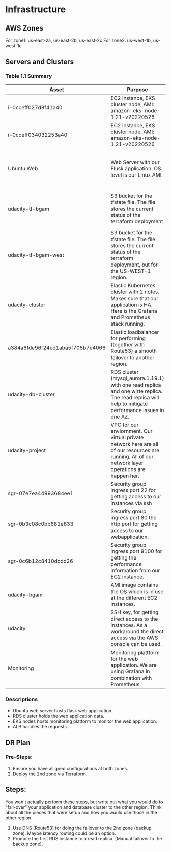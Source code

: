 # Infrastructure

## AWS Zones
For zone1: us-east-2a, us-east-2b, us-east-2c
For zone2: us-west-1b, us-west-1c

## Servers and Clusters

### Table 1.1 Summary
| Asset                            | Purpose                                                                                                                                             | Size           | Qty | DR                                                                   |
|----------------------------------|-----------------------------------------------------------------------------------------------------------------------------------------------------|----------------|-----|----------------------------------------------------------------------|
| i-0cceff027d8f41a40              | EC2 instance, EKS cluster node, AMI: amazon-eks-node-1.21-v20220526                                                                                 | t3 medium      | 1   | Yes, has to be replicated. Runs in a single AZ.                      |
| i-0cceff034032253a40             | EC2 instance, EKS cluster node, AMI: amazon-eks-node-1.21-v20220526                                                                                 | t3 medium      | 1   | Yes, has to be replicated. Runs in a single AZ.                      |
| Ubuntu Web                       | Web Server with our Flusk application. OS level is our Linux AMI.                                                                                   | t3 micro       | 1   | Yes, has to be replicated (our webserver) Runs in a single AZ.       |
| udacity-tf-bgam                  | S3 bucket for the tfstate file. The file stores the current status of the terraform deployment                                                      | S3             | 1   | Yes for storing the tfstate, re-create S3 store, Runs in a single AZ |
| udacity-tf-bgam-west             | S3 bucket for the tfstate file. The file stores the current status of the terraform deployment, but for the US-WEST-1 region.                       | S3             | 1   | Yes for storing the tfstate, re-create S3 store, Runs in a single AZ |
| udacity-cluster                  | Elastic Kubernetes cluster with 2 notes. Makes sure that our application is HA. Here is the Grafana and Prometheus stack running.                                                                     | EKS cluster    | 1   | Yes for serving the requests, Runs in a single AZ                    |
| a384a6fde96f24ed1aba5f705b7e4066 | Elastic loadbalancer for performing (together with Route53) a smooth failover to another region.                                                    | ALB            | 1   | Yes for serving the requests, Runs in a single AZ                    |
| udacity-db-cluster               | RDS cluster (mysql_aurora.1.19.1) with one read replica and one wirte replica. The read replica will help to mitigate performance issues in one AZ. | db.t2.small    | 1   | Yes otherwise we cannot store data into our db, multi AZ.            |
| udacity-project                  | VPC for our enviornment. Our virtual private network here are all of our resources are running. All of our network layer operations are happen her. | VPC            | 1   | No, will be recreated after redeployment                             |
| sgr-07e7ea44993684ee1            | Security group ingress port 22 for getting access to our instances via ssh                                                                          | Security group | 1   | Yes, we need this for SSH access                                     |
| sgr-0b3c08c0bb681e833            | Security group ingress port 80 the http port for getting access to our webapplication.                                                              | Security group | 1   | Yes, we need this for the HTTPD server                               |
| sgr-0c6b12c8410dcdd26            | Security group ingress port 9100 for getting the performance information from our EC2 instance.                                                     | Security group | 1   | Yes, we need this for the Flusk client at the EC2 instance.          |
| udacity-bgam                     | AMI image contains the OS which is in use at the different EC2 instances.                                                                           | AMI            | 1   | Yes, this is the baseline for our Linux instances.                   |
| udacity                          | SSH key, for getting direct access to the instances. As a workaround the direct access via the AWS console can be used.                             | N/A            | 1   | SSH key for the instances.                                           |
| Monitoring                       | Monitoring plattform for the web application. We are using Grafana in combination with Prometheus.                                                  | N/A            | 1   | Yes, we need this also in our backup zone.                           |


### Descriptions
- Ubuntu web server hosts flask web application.
- RDS cluster holds the web application data.
- EKS nodes hosts monitoring platform to monitor the web application.
- ALB handles the requests.

## DR Plan
### Pre-Steps:
1. Ensure you have alligned configurations at both zones.
2. Deploy the 2nd zone via Terraform.


## Steps:
You won't actually perform these steps, but write out what you would do to "fail-over" your application and database cluster to the other region. Think about all the pieces that were setup and how you would use those in the other region
1. Use DNS (Route53) for doing the failover to the 2nd zone (backup zone). Maybe latency routing could be an option.
2. Promote the first RDS instance to a read replica. (Manual failover to the backup zone). 
